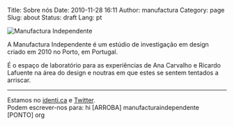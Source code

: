 Title: Sobre nós
Date: 2010-11-28 16:11
Author: manufactura
Category: page
Slug: about
Status: draft
Lang: pt

![Manufactura Independente](http://media.manufacturaindependente.org/manufacturaindependente_2013.jpg)

A Manufactura Independente é um estúdio de
investigação em design criado em 2010 no Porto, em Portugal.

É o espaço de laboratório para as experiências de Ana Carvalho e Ricardo
Lafuente na área do design e noutras em que estes se sentem tentados a
arriscar.

* * * * *

Estamos no [identi.ca](http://identi.ca/manufacturaind/) e
[Twitter](http://twitter.com/ManufacturaInd/).  
Podem escrever-nos para: hi [ARROBA] manufacturaindependente [PONTO]
org
